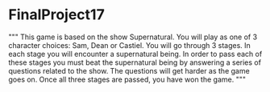 # FinalProject17
""" This game is based on the show Supernatural. You will play as one of 3 character choices: Sam, Dean or Castiel. You will go through 3 stages. In each stage you will encounter a supernatural being. In order to pass each of these stages you must beat the supernatural being by answering a series of questions related to the show. The questions will get harder as the game goes on. Once all three stages are passed, you have won the game. """
